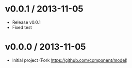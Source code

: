 v0.0.1 / 2013-11-05
==================

  * Release v0.0.1
  * Fixed test

v0.0.0 / 2013-11-05
==================

  * Initial project (Fork https://github.com/component/model)
